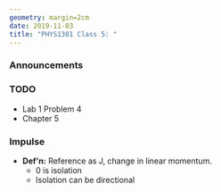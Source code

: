 ```yaml
---
geometry: margin=2cm
date: 2019-11-03
title: "PHYS1301 Class 5: "
---
```


### Announcements

### TODO

- Lab 1 Problem 4 
- Chapter 5

### Impulse

- **Def'n:** Reference as J, change in linear momentum.
    - 0 is isolation
    - Isolation can be directional


